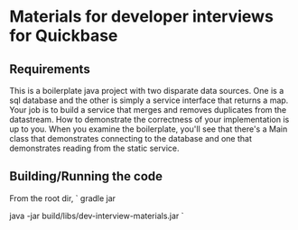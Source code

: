 # Materials for developer interviews for Quickbase

## Requirements
This is a boilerplate java project with two disparate data sources.  One is a sql database and the other is simply a service interface that returns a map.  Your job is to build a service that merges and removes duplicates from the datastream.  How to demonstrate the correctness of your implementation is up to you.  When you examine the boilerplate, you'll see that there's a Main class that demonstrates connecting to the database and one that demonstrates reading from the static service.
## Building/Running the code

From the root dir,
`
gradle jar

java -jar build/libs/dev-interview-materials.jar
`
